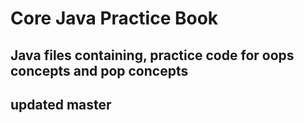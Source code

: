 # Core Java Practice Book
## Java files containing, practice code for oops concepts and pop concepts
## updated master
